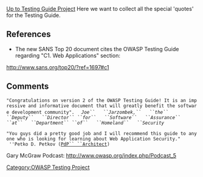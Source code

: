 [Up to Testing Guide
Project](http://www.owasp.org/index.php/Testing_Guide)
Here we want to collect all the special 'quotes' for the Testing Guide.

## References

  - The new SANS Top 20 document cites the OWASP Testing Guide regarding
    "C1. Web Applications" section:

<http://www.sans.org/top20/?ref=1697#c1>

## Comments

`"Congratulations on version 2 of the OWASP Testing Guide! It is an impressive and informative document that will greatly benefit the software development community". `
` `*`Joe``   ``Jarzombek,``   ``the``   ``Deputy``   ``Director``
 ``for``   ``Software``   ``Assurance``   ``at``   ``Department``
 ``of``   ``Homeland``   ``Security`*

`"You guys did a pretty good job and I will recommend this guide to anyone who is looking for learning about Web Application Security."`
` ''Petko D. Petkov (`[`PdP``
 ``Architect`](http://www.gnucitizen.org)`) `

Gary McGraw Podcast: <http://www.owasp.org/index.php/Podcast_5>

[Category:OWASP Testing
Project](Category:OWASP_Testing_Project "wikilink")